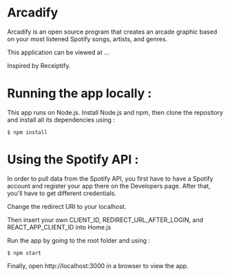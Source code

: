 # Arcadify

Arcadify is an open source program that creates an arcade graphic based on your most listened Spotify songs, artists, and genres.

This application can be viewed at ...

Inspired by Receiptify.

# Running the app locally : 

This app runs on Node.js. Install Node.js and npm,
then clone the repository and install all its dependencies
using :
```
$ npm install
```

# Using the Spotify API :
In order to pull data from the Spotify API, you first have to have
a Spotify account and register your app there on the Developers
page. After that, you'll have to get different credentials.

Change the redirect URI to your localhost.

Then insert your own CLIENT_ID, REDIRECT_URL_AFTER_LOGIN, and
REACT_APP_CLIENT_ID into Home.js

Run the app by going to the root folder and using : 
```
$ npm start
```

Finally, open http://localhost:3000 in a browser to view the app.